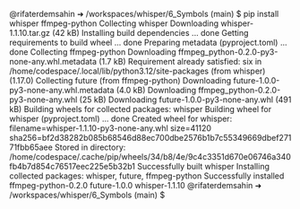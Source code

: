 @rifaterdemsahin ➜ /workspaces/whisper/6_Symbols (main) $ pip install whisper ffmpeg-python
Collecting whisper
  Downloading whisper-1.1.10.tar.gz (42 kB)
  Installing build dependencies ... done
  Getting requirements to build wheel ... done
  Preparing metadata (pyproject.toml) ... done
Collecting ffmpeg-python
  Downloading ffmpeg_python-0.2.0-py3-none-any.whl.metadata (1.7 kB)
Requirement already satisfied: six in /home/codespace/.local/lib/python3.12/site-packages (from whisper) (1.17.0)
Collecting future (from ffmpeg-python)
  Downloading future-1.0.0-py3-none-any.whl.metadata (4.0 kB)
Downloading ffmpeg_python-0.2.0-py3-none-any.whl (25 kB)
Downloading future-1.0.0-py3-none-any.whl (491 kB)
Building wheels for collected packages: whisper
  Building wheel for whisper (pyproject.toml) ... done
  Created wheel for whisper: filename=whisper-1.1.10-py3-none-any.whl size=41120 sha256=bf2d38282b085b68546d88ec700dbe2576b1b7c55349669dbef27171fbb65aee
  Stored in directory: /home/codespace/.cache/pip/wheels/34/b8/4e/9c4c3351d670e06746a340fb4b7d854c76517eec225e5b32b1
Successfully built whisper
Installing collected packages: whisper, future, ffmpeg-python
Successfully installed ffmpeg-python-0.2.0 future-1.0.0 whisper-1.1.10
@rifaterdemsahin ➜ /workspaces/whisper/6_Symbols (main) $